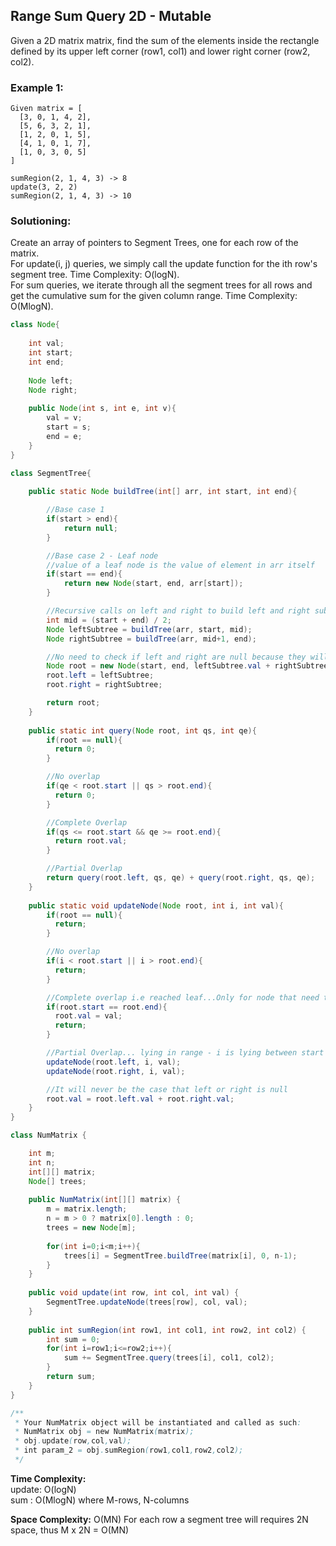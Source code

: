 ## Range Sum Query 2D - Mutable

Given a 2D matrix matrix, find the sum of the elements inside the rectangle defined by its upper left corner (row1, col1) and lower right corner (row2, col2).

### Example 1:
```
Given matrix = [
  [3, 0, 1, 4, 2],
  [5, 6, 3, 2, 1],
  [1, 2, 0, 1, 5],
  [4, 1, 0, 1, 7],
  [1, 0, 3, 0, 5]
]

sumRegion(2, 1, 4, 3) -> 8
update(3, 2, 2)
sumRegion(2, 1, 4, 3) -> 10
```


### Solutioning:

Create an array of pointers to Segment Trees, one for each row of the matrix.  
For update(i, j) queries, we simply call the update function for the ith row's segment tree. Time Complexity: O(logN).  
For sum queries, we iterate through all the segment trees for all rows and get the cumulative sum for the given column range. Time Complexity: O(MlogN).

```java
class Node{
    
    int val;
    int start;
    int end;
    
    Node left;
    Node right;
    
    public Node(int s, int e, int v){
        val = v;
        start = s;
        end = e;
    }
}

class SegmentTree{
    
    public static Node buildTree(int[] arr, int start, int end){

        //Base case 1
        if(start > end){
            return null;
        }

        //Base case 2 - Leaf node
        //value of a leaf node is the value of element in arr itself
        if(start == end){
            return new Node(start, end, arr[start]);
        }

        //Recursive calls on left and right to build left and right subtrees
        int mid = (start + end) / 2;
        Node leftSubtree = buildTree(arr, start, mid);
        Node rightSubtree = buildTree(arr, mid+1, end);

        //No need to check if left and right are null because they will always be there
        Node root = new Node(start, end, leftSubtree.val + rightSubtree.val); 
        root.left = leftSubtree;
        root.right = rightSubtree;

        return root;
    }
    
    public static int query(Node root, int qs, int qe){
        if(root == null){
          return 0;
        }

        //No overlap
        if(qe < root.start || qs > root.end){
          return 0;
        }

        //Complete Overlap
        if(qs <= root.start && qe >= root.end){
          return root.val;
        }

        //Partial Overlap
        return query(root.left, qs, qe) + query(root.right, qs, qe);
    }
    
    public static void updateNode(Node root, int i, int val){
        if(root == null){
          return;
        }

        //No overlap
        if(i < root.start || i > root.end){
          return;
        }

        //Complete overlap i.e reached leaf...Only for node that need to be changed
        if(root.start == root.end){
          root.val = val;
          return;
        }

        //Partial Overlap... lying in range - i is lying between start and end
        updateNode(root.left, i, val);
        updateNode(root.right, i, val);

        //It will never be the case that left or right is null
        root.val = root.left.val + root.right.val;
    }
}

class NumMatrix {

    int m;
    int n;
    int[][] matrix;
    Node[] trees;
    
    public NumMatrix(int[][] matrix) {
        m = matrix.length;
        n = m > 0 ? matrix[0].length : 0;
        trees = new Node[m];
                
        for(int i=0;i<m;i++){
            trees[i] = SegmentTree.buildTree(matrix[i], 0, n-1);
        }
    }
    
    public void update(int row, int col, int val) {
        SegmentTree.updateNode(trees[row], col, val);
    }
    
    public int sumRegion(int row1, int col1, int row2, int col2) {
        int sum = 0;
        for(int i=row1;i<=row2;i++){
            sum += SegmentTree.query(trees[i], col1, col2);
        }
        return sum;
    }
}

/**
 * Your NumMatrix object will be instantiated and called as such:
 * NumMatrix obj = new NumMatrix(matrix);
 * obj.update(row,col,val);
 * int param_2 = obj.sumRegion(row1,col1,row2,col2);
 */
```


**Time Complexity:**  
update: O(logN)  
sum : O(MlogN) where M-rows, N-columns  

**Space Complexity:** O(MN) For each row a segment tree will requires 2N space, thus M x 2N = O(MN) 
